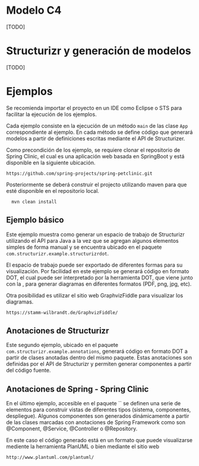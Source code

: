 # Modelo C4
[TODO]


# Structurizr y generación de modelos
[TODO]


# Ejemplos

Se recomienda importar el proyecto en un IDE como Eclipse o STS para facilitar la ejecución de los ejemplos. 

Cada ejemplo consiste en la ejecución de un método `main` de las clase `App` correspondiente al ejemplo. En cada método se define código que generará modelos a partir de definiciones escritas mediante el API de Structurizer.

Como precondición de los ejemplo, se requiere clonar el repositorio de Spring Clinic, el cual es una aplicación web basada en SpringBoot y está disponible en la siguiente ubicación.

	https://github.com/spring-projects/spring-petclinic.git

Posteriormente se deberá construir el projecto utilizando maven para que esté disponible en el repositorio local.

```
  mvn clean install 
```

## Ejemplo básico

Este ejemplo muestra como generar un espacio de trabajo de Structurizr utilizando el API para Java a la vez que se agregan algunos elementos simples de forma manual y se encuentra ubicado en el paquete `com.structurizr.example.structurizrdot`. 

El espacio de trabajo puede ser exportado de diferentes formas para su visualización. Por facilidad en este ejemplo se generará código en formato DOT, el cual puede ser interpretado por la herramienta DOT, que viene junto con la , para generar diagramas en diferentes formatos (PDF, png, jpg, etc).

Otra posibilidad es utilizar el sitio web GraphvizFiddle para visualizar los diagramas.

    https://stamm-wilbrandt.de/GraphvizFiddle/ 

## Anotaciones de Structurizr

Este segundo ejemplo, ubicado en el paquete `com.structurizr.example.annotations`, generará código en formato DOT a partir de clases anotadas dentro del mismo paquete. Estas anotaciones son definidas por el API de Structurizr y permiten generar componentes a partir del código fuente.

## Anotaciones de Spring - Spring Clinic

En el último ejemplo, accesible en el paquete `` se definen una serie de elementos para construir vistas de diferentes tipos (sistema, componentes, despliegue). Algunos componentes son generados dinámicamente a partir de las clases marcadas con anotaciones de Spring Framework como son @Component, @Service, @Controller o @Repository. 

En este caso el código generado está en un formato que puede visualizarse mediente la herramienta PlanUML o bien mediante el sitio web

    http://www.plantuml.com/plantuml/
